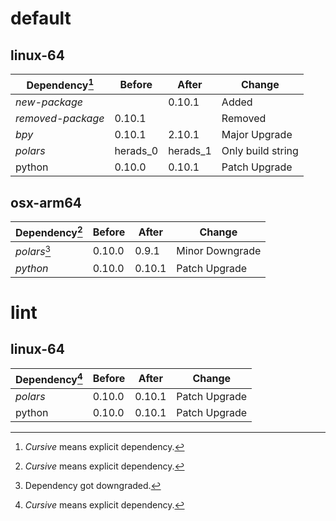 # default

## linux-64

| Dependency[^1] | Before | After | Change |
| - | - | - | - |
|*new-package*||0.10.1|Added|
|*removed-package*|0.10.1||Removed|
|*bpy*|0.10.1|2.10.1|Major Upgrade|
|*polars*|herads_0|herads_1|Only build string|
|python|0.10.0|0.10.1|Patch Upgrade|

## osx-arm64

| Dependency[^1] | Before | After | Change |
| - | - | - | - |
|*polars*[^2]|0.10.0|0.9.1|Minor Downgrade|
|*python*|0.10.0|0.10.1|Patch Upgrade|

# lint

## linux-64

| Dependency[^1] | Before | After | Change |
| - | - | - | - |
|*polars*|0.10.0|0.10.1|Patch Upgrade|
|python|0.10.0|0.10.1|Patch Upgrade|

[^1]: *Cursive* means explicit dependency.
[^2]: Dependency got downgraded.
